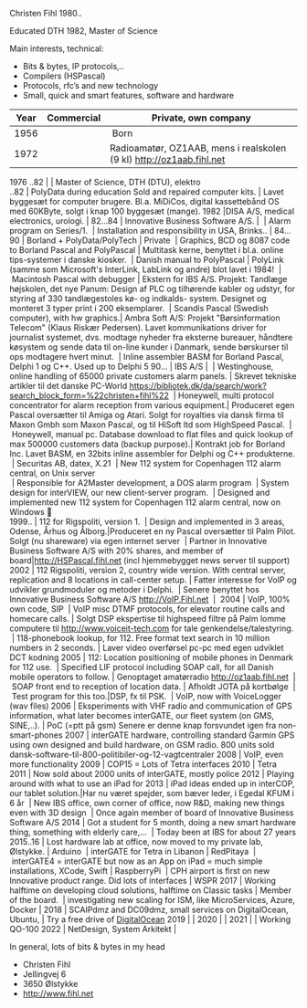Christen Fihl 1980..

Educated DTH 1982, Master of Science

Main interests, technical: 
* Bits & bytes, IP protocols,..
* Compilers (HSPascal)
* Protocols, rfc’s and new technology
* Small, quick and smart features, software and hardware

Year | Commercial | Private, own company
----- | --------------- | ---------------
1956 | | Born
1972 | | Radioamatør, OZ1AAB, mens i realskolen (9 kl) http://oz1aab.fihl.net 
1976
..82 | | Master of Science, DTH (DTU), elektro	
..82 |	PolyData during education Sold and repaired computer kits. | Lavet byggesæt for computer brugere. Bl.a. MiDiCos, digital kassettebånd OS med 60KByte, solgt i knap 100 byggesæt (mange).
1982	|DISA A/S, medical electronics, urologi.	|
82…84	| Innovative Business Software A/S. | 
 | Alarm program on Series/1. 
 | Installation and responsibility in USA, Brinks..	| 
84…90 | Borland + PolyData/PolyTech | Private
 | Graphics, BCD og 8087 code to  Borland Pascal and PolyPascal | Multitask kerne, benyttet i bl.a. online tips-systemer i danske kiosker.
 | Danish manual to PolyPascal | PolyLink (samme som Microsoft's InterLink, LabLink og andre) blot lavet i 1984!
 | Macintosh Pascal with debugger | Ekstern for IBS A/S. Projekt: Tandlæge højskolen, det nye Panum: Design af PLC og tilhørende kabler og udstyr, for styring af 330 tandlægestoles kø- og indkalds- system. Designet og monteret 3 typer print i 200 eksemplarer.
 | Scandis Pascal (Swedish computer), with hw graphics.| Ambra Soft A/S: Projekt "Børsinformation Telecom" (Klaus Riskær Pedersen). Lavet kommunikations driver for journalist systemet, dvs. modtage nyheder fra eksterne bureauer, håndtere køsystem og sende data til on-line kunder i Danmark, sende børskurser til ops modtagere hvert minut. 
 | Inline assembler BASM for Borland Pascal, Delphi 1 og C++. Used up to Delphi 5
90…	| IBS A/S | 
 | Westinghouse, online handling of 65000 private customers alarm panels.	| Skrevet tekniske artikler til det danske PC-World https://bibliotek.dk/da/search/work?search_block_form=%22christen+fihl%22
 | Honeywell, multi protocol concentrator for alarm reception from various equipment.| Produceret egen Pascal oversætter til Amiga og Atari. Solgt for royalties via dansk firma til Maxon Gmbh som Maxon Pascal, og til HiSoft ltd som HighSpeed Pascal.
 | Honeywell, manual pc. Database download to flat files and quick lookup of max 500000 customers data (backup purpose).| Kontrakt job for Borland Inc. Lavet BASM, en 32bits inline assembler for Delphi og C++ produkterne.
 | Securitas AB, datex, X.21
 | New 112 system for Copenhagen 112 alarm central, on Unix server	
 | Responsible for A2Master development, a DOS alarm program
 | System design for interVIEW, our new client-server program.
 | Designed and implemented new 112 system for Copenhagen 112 alarm central, now on Windows		
1999.. | 112 for Rigspoliti, version 1.
 | Design and implemented in 3 areas, Odense, Århus og Ålborg.|Produceret en ny Pascal oversætter til Palm Pilot.  Solgt (nu shareware) via egen internet server
 | Partner in Innovative Business Software A/S with 20% shares, and member of board|http://HSPascal.fihl.net (incl hjemmebygget news server til support)
2002 | 112 Rigspoliti, version 2, country wide version. With central server, replication and 8 locations in call-center setup. | Fatter interesse for VoIP og udvikler grundmoduler og metoder i Delphi.
 | Senere benyttet hos Innovative Business Software A/S http://VoIP.Fihl.net  | 
2004 | VoIP, 100% own code, SIP
 | VoIP misc DTMF protocols, for elevator routine calls and homecare calls. | Solgt DSP ekspertise til highspeed filtre på Palm lomme computere til http://www.voiceit-tech.com for tale genkendelse/talestyring. 
 | 118-phonebook lookup, for 112. Free format text search in 10 million numbers in 2 seconds. | Laver video overførsel pc-pc med egen udviklet DCT kodning
2005 | 112: Location positioning of mobile phones in Denmark for 112 use. 
 | Specified LIF protocol including SOAP call, for all Danish mobile operators to follow. | Genoptaget amatørradio http://oz1aab.fihl.net
 | SOAP front end to reception of location data. | Afholdt JOTA på kortbølge
 | Test program for this too.|DSP, fx til PSK.
 | VoIP, now with VoiceLogger (wav files)
2006 | Eksperiments with VHF radio and communication of GPS information, what later becomes interGATE, our fleet system (on GMS, SINE,..). | PoC (=ptt på gsm) Senere er denne knap forsvundet igen fra non-smart-phones
2007 | interGATE hardware, controlling standard Garmin GPS using own designed and build hardware, on GSM radio. 800 units sold dansk-software-til-800-politibiler-og-12-vagtcentraler
2008 | VoIP, even more functionality
2009 | COP15 = Lots of Tetra interfaces	
2010 | Tetra	
2011 | Now sold about 2000 units of interGATE, mostly police
2012 | Playing around with what to use an iPad for
2013 | iPad ideas ended up in interCOP, our tablet solution.|Har nu været spejder, som bæver leder, i Egedal KFUM i 6 år 
 | New IBS office, own corner of office, now R&D, making new things even with 3D design
 | Once again member of board of Innovative Business Software A/S
2014 | Got a student for 5 month, doing a new smart hardware thing, something with elderly care,...
 | Today been at IBS for about 27 years
2015..16 | Lost hardware lab at office, now moved to my private lab, Ølstykke. | Arduino
 | interGATE for Tetra in Libanon | RedPitaya
 | interGATE4 = interGATE but now as an App on iPad = much simple installations, XCode, Swift | RaspberryPi
 | CPH airport is first on new Innovative product range. Did lots of interfaces | WSPR
2017 | Working halftime on developing cloud solutions, halftime on Classic tasks | Member of the board. 
 | investigating new scaling for ISM, like MicroServices, Azure, Docker | 
2018 | SCAIPdmz and DC09dmz, small services on DigitalOcean, Ubuntu, | Try a free drive of [DigitalOcean](https://m.do.co/c/a01c93af1655)
2019 | |
2020 | |
2021 | | Working QO-100
2022 | NetDesign, System Arkitekt |

In general, lots of bits & bytes in my head

*  Christen Fihl
*  Jellingvej 6
*  3650 Ølstykke
*  http://www.fihl.net
